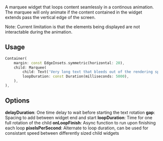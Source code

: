 <!-- 
This README describes the package. If you publish this package to pub.dev,
this README's contents appear on the landing page for your package.

For information about how to write a good package README, see the guide for
[writing package pages](https://dart.dev/guides/libraries/writing-package-pages). 

For general information about developing packages, see the Dart guide for
[creating packages](https://dart.dev/guides/libraries/create-library-packages)
and the Flutter guide for
[developing packages and plugins](https://flutter.dev/developing-packages). 
-->

A marquee widget that loops content seamlessly in a continous animation. The marquee will only animate if the content contained in the widget extends pass the vertical edge of the screen.

Note: Current limitation is that the elements being displayed are not interactable during the animation.

## Usage

```dart
Container(
    margin: const EdgeInsets.symmetric(horizontal: 20),
    child: Marquee(
        child: Text('Very long text that bleeds out of the rendering space'),
        loopDuration: const Duration(milliseconds: 5000),
    ),
),
```

## Options

**delayDuration**: One time delay to wait before starting the text rotation
**gap**: Spacing to add between widget end and start
**loopDuration**: Time for one full rotation of the child
**onLoopFinish**: Async function to run upon finishing each loop
**pixelsPerSecond**: Alternate to loop duration, can be used for consistant speed between differently sized child widgets